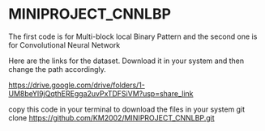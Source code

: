# MINIPROJECT_CNNLBP

The first code is for Multi-block local Binary Pattern and the second one is for Convolutional Neural Network

Here are the links for the dataset. 
Download it in your system and then change the path accordingly.

https://drive.google.com/drive/folders/1-UM8beYl9jQqthEREgga2uvPxTDFSiVM?usp=share_link

copy this code in your terminal to download the files in your system
git clone https://github.com/KM2002/MINIPROJECT_CNNLBP.git
